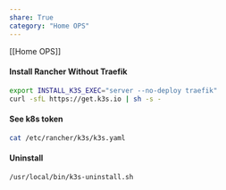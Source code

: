```yaml
---
share: True
category: "Home OPS"
---
```

[[Home OPS]]


#### Install Rancher Without Traefik
```sh
export INSTALL_K3S_EXEC="server --no-deploy traefik"
curl -sfL https://get.k3s.io | sh -s -
```


#### See k8s token
```sh
cat /etc/rancher/k3s/k3s.yaml
```


#### Uninstall
```sh
/usr/local/bin/k3s-uninstall.sh
```